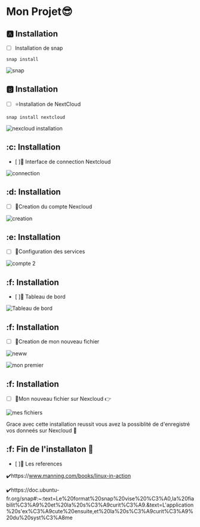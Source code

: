 # Mon Projet😎

## :a: Installation 

- [ ] Installation de snap

```
snap install 
```
![snap](https://user-images.githubusercontent.com/71027895/145515468-23680b8c-cf16-454b-b44b-4a3cb388e230.png)


## :b: Installation

- [ ] ⭐Installation de NextCloud

```
snap install nextcloud
```

![nexcloud installation](https://user-images.githubusercontent.com/71027895/145518407-2e95b6fd-3600-475a-9f64-3f944d2a87ca.png)


## :c: Installation

- [ ]📌 Interface de connection Nextcloud

![connection](https://user-images.githubusercontent.com/71027895/145519166-1bd39cff-9b92-40b0-9e69-de53ac72708c.png)

## :d: Installation

- [ ] 📌Creation du compte Nexcloud

![creation](https://user-images.githubusercontent.com/71027895/145520397-2e769f83-240b-4ad2-b559-3eda418d9a77.png)


## :e: Installation

- [ ] 📌Configuration des services

![compte 2](https://user-images.githubusercontent.com/71027895/145520636-b2464109-8ad7-438d-b0e1-6cbc4de0dcc7.png)


## :f: Installation

- [ ]📌 Tableau de bord

![Tableau de bord](https://user-images.githubusercontent.com/71027895/145520995-7faf069c-adea-4060-bb84-6324e57fac27.png)


## :f: Installation

- [ ] 📌Creation de mon nouveau fichier

![neww](https://user-images.githubusercontent.com/71027895/145521308-8d5f9335-5ca9-4a5e-b48a-a317ed8945f0.png)


![mon premier ](https://user-images.githubusercontent.com/71027895/145521338-c7160100-0c7d-4730-bd9d-a0cb140e8c22.png)

## :f: Installation

- [ ] 📌Mon nouveau fichier sur Nexcloud 👉

![mes fichiers](https://user-images.githubusercontent.com/71027895/145521651-b499c7ca-6b19-480a-86e3-aa7b4ec2e4f1.png)

Grace avec cette installation reussit vous avez la possiblité de d'enregistré vos donneés sur Nexcloud 🎉


## :f: Fin de l'installaton 💯

- [ ]📍 Les references


✔️https://www.manning.com/books/linux-in-action

✔️https://doc.ubuntu-fr.org/snap#:~:text=Le%20format%20snap%20vise%20%C3%A0,la%20fiabilit%C3%A9%20et%20la%20s%C3%A9curit%C3%A9.&text=L'application%20s'ex%C3%A9cute%20ensuite,et%20la%20s%C3%A9curit%C3%A9%20du%20syst%C3%A8me



































